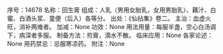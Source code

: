 序号：14678
名称：回生膏
组成：人乳（男用女胎乳，女用男胎乳）、藕汁、白蜜、白酒头浆、童便（后入）各等分。
出处：《仙拈集》卷二。
主治：血虚火旺，消补两难者。
加减：None
功效：None
用法用量：每服半盏，空心白汤调下，病深者多服。
制备方法：煎膏，滴水不散。
临床应用：None
各家论述：None
用药禁忌：忌服寒凉药。
附注：None
